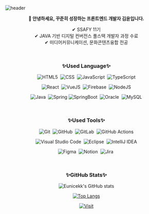 ![header](https://capsule-render.vercel.app/api?type=waving&color=gradient&customColorList=22&height=280&section=header&text=Eunice's%20Github&fontSize=72)

<p align='center'><b>👋 안녕하세요, 꾸준히 성장하는 프론트엔드 개발자 김윤입니다.</b></p>
<p align='center'>
  ✔ SSAFY 11기 <br>
  ✔ JAVA 기반 디지털 컨버전스 풀스택 개발자 과정 수료 <br>
  ✔ 미디어커뮤니케이션, 문화콘텐츠융합 전공 <br>
</p>

<br>

<h3 align='center'>✨Used Language✨</h3>

<div align="center">
  
![HTML5](https://img.shields.io/badge/HTML5-E34F26?style=for-the-badge&logo=HTML5&logoColor=white)&nbsp;
![CSS](https://img.shields.io/badge/CSS3-1572B6?style=for-the-badge&logo=TypeScript&logoColor=white)&nbsp;
![JavaScript](https://img.shields.io/badge/JavaScript-F7DF1E?style=for-the-badge&logo=JavaScript&logoColor=black)&nbsp;
![TypeScript](https://img.shields.io/badge/TypeScript-3178C6?style=for-the-badge&logo=TypeScript&logoColor=white)

![React](https://img.shields.io/badge/React-61DAFB?style=for-the-badge&logo=React&logoColor=black)&nbsp;
![VueJS](https://img.shields.io/badge/Vue.js-4FC08D?style=for-the-badge&logo=Vue.js&logoColor=white)&nbsp;
![Firebase](https://img.shields.io/badge/firebase-a08021?style=for-the-badge&logo=firebase&logoColor=ffcd34)&nbsp;
![NodeJS](https://img.shields.io/badge/node.js-6DA55F?style=for-the-badge&logo=node.js&logoColor=white)

![Java](https://img.shields.io/badge/java-%23ED8B00.svg?style=for-the-badge&logo=openjdk&logoColor=white)&nbsp;
![Spring](https://img.shields.io/badge/spring-%236DB33F.svg?style=for-the-badge&logo=spring&logoColor=white)
![SpringBoot](https://img.shields.io/badge/SpringBoot-%236DB33F.svg?style=for-the-badge&logo=SpringBoot&logoColor=white)&nbsp;
![Oracle](https://img.shields.io/badge/Oracle-F80000?style=for-the-badge&logo=oracle&logoColor=white)&nbsp;
![MySQL](https://img.shields.io/badge/mysql-%2300f.svg?style=for-the-badge&logo=mysql&logoColor=white)      

</div>

<br>

<h3 align='center'>✨Used Tools✨</h3>

<div align="center">
  
![Git](https://img.shields.io/badge/git-%23F05033.svg?style=for-the-badge&logo=git&logoColor=white)&nbsp;
![GitHub](https://img.shields.io/badge/github-%23121011.svg?style=for-the-badge&logo=github&logoColor=white)&nbsp;
![GitLab](https://img.shields.io/badge/gitlab-%23181717.svg?style=for-the-badge&logo=gitlab&logoColor=white)&nbsp;
![GitHub Actions](https://img.shields.io/badge/github%20actions-%232671E5.svg?style=for-the-badge&logo=githubactions&logoColor=white)

![Visual Studio Code](https://img.shields.io/badge/Visual%20Studio%20Code-0078d7.svg?style=for-the-badge&logo=visual-studio-code&logoColor=white)&nbsp;
![Eclipse](https://img.shields.io/badge/Eclipse-FE7A16.svg?style=for-the-badge&logo=Eclipse&logoColor=white)&nbsp;
![IntelliJ IDEA](https://img.shields.io/badge/IntelliJIDEA-000000.svg?style=for-the-badge&logo=intellij-idea&logoColor=white)

![Figma](https://img.shields.io/badge/figma-%23F24E1E.svg?style=for-the-badge&logo=figma&logoColor=white)&nbsp;
![Notion](https://img.shields.io/badge/Notion-%23000000.svg?style=for-the-badge&logo=notion&logoColor=white)&nbsp;
![Jira](https://img.shields.io/badge/jira-%230A0FFF.svg?style=for-the-badge&logo=jira&logoColor=white)&nbsp;

</div>

<br>

<h3 align='center'>✨GitHub Stats✨</h3>

<div align="center">

![Eunicekk's GitHub stats](https://github-readme-stats.vercel.app/api?username=Eunicekk&show_icons=true&theme=tokyonight)

[![Top Langs](https://github-readme-stats.vercel.app/api/top-langs/?username=Eunicekk&layout=compact&theme=ocean_dark&langs_count=6&hide=jupyter%20notebook)](https://github.com/anuraghazra/github-readme-stats)
  
[![Visit](https://visitcount.itsvg.in/api?id=CJH0120&icon=7&color=6)](https://visitcount.itsvg.in)
</div>
